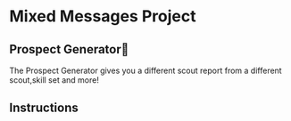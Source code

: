 # Mixed Messages Project

## Prospect Generator:basketball:

The Prospect Generator gives you a different scout report from a different scout,skill set and more!

## Instructions
